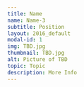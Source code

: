 ```yaml
---
title: Name
name: Name-3
subtitle: Position
layout: 2016_default
modal-id: 1
img: TBD.jpg
thumbnail: TBD.jpg
alt: Picture of TBD
topic: Topic
description: More Info
---
```

